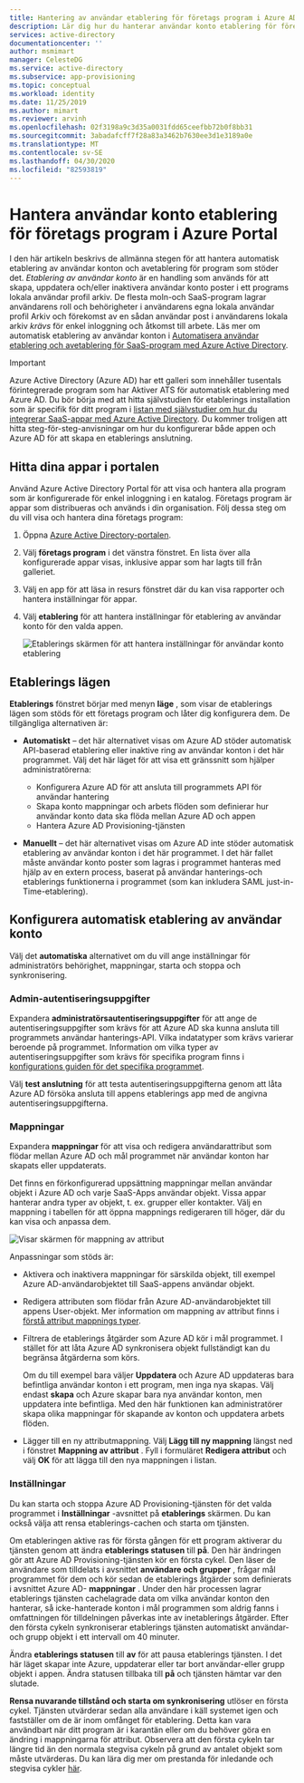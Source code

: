 ```yaml
---
title: Hantering av användar etablering för företags program i Azure AD
description: Lär dig hur du hanterar användar konto etablering för företags program med hjälp av Azure Active Directory
services: active-directory
documentationcenter: ''
author: msmimart
manager: CelesteDG
ms.service: active-directory
ms.subservice: app-provisioning
ms.topic: conceptual
ms.workload: identity
ms.date: 11/25/2019
ms.author: mimart
ms.reviewer: arvinh
ms.openlocfilehash: 02f3198a9c3d35a0031fdd65ceefbb72b0f8bb31
ms.sourcegitcommit: 3abadafcff7f28a83a3462b7630ee3d1e3189a0e
ms.translationtype: MT
ms.contentlocale: sv-SE
ms.lasthandoff: 04/30/2020
ms.locfileid: "82593819"
---
```

# <a name="managing-user-account-provisioning-for-enterprise-apps-in-the-azure-portal"></a>Hantera användar konto etablering för företags program i Azure Portal

I den här artikeln beskrivs de allmänna stegen för att hantera automatisk etablering av användar konton och avetablering för program som stöder det. *Etablering av användar konto* är en handling som används för att skapa, uppdatera och/eller inaktivera användar konto poster i ett programs lokala användar profil arkiv. De flesta moln-och SaaS-program lagrar användarens roll och behörigheter i användarens egna lokala användar profil Arkiv och förekomst av en sådan användar post i användarens lokala arkiv *krävs* för enkel inloggning och åtkomst till arbete. Läs mer om automatisk etablering av användar konton i [Automatisera användar etablering och avetablering för SaaS-program med Azure Active Directory](user-provisioning.md).

> [!IMPORTANT]
> Azure Active Directory (Azure AD) har ett galleri som innehåller tusentals förintegrerade program som har Aktiver ATS för automatisk etablering med Azure AD. Du bör börja med att hitta självstudien för etablerings installation som är specifik för ditt program i [listan med självstudier om hur du integrerar SaaS-appar med Azure Active Directory](https://azure.microsoft.com/documentation/articles/active-directory-saas-tutorial-list/). Du kommer troligen att hitta steg-för-steg-anvisningar om hur du konfigurerar både appen och Azure AD för att skapa en etablerings anslutning.

## <a name="finding-your-apps-in-the-portal"></a>Hitta dina appar i portalen

Använd Azure Active Directory Portal för att visa och hantera alla program som är konfigurerade för enkel inloggning i en katalog. Företags program är appar som distribueras och används i din organisation. Följ dessa steg om du vill visa och hantera dina företags program:

1. Öppna [Azure Active Directory-portalen](https://aad.portal.azure.com).
1. Välj **företags program** i det vänstra fönstret. En lista över alla konfigurerade appar visas, inklusive appar som har lagts till från galleriet.
1. Välj en app för att läsa in resurs fönstret där du kan visa rapporter och hantera inställningar för appar.
1. Välj **etablering** för att hantera inställningar för etablering av användar konto för den valda appen.

   ![Etablerings skärmen för att hantera inställningar för användar konto etablering](./media/configure-automatic-user-provisioning-portal/enterprise-apps-provisioning.png)

## <a name="provisioning-modes"></a>Etablerings lägen

**Etablerings** fönstret börjar med menyn **läge** , som visar de etablerings lägen som stöds för ett företags program och låter dig konfigurera dem. De tillgängliga alternativen är:

* **Automatiskt** – det här alternativet visas om Azure AD stöder automatisk API-baserad etablering eller inaktive ring av användar konton i det här programmet. Välj det här läget för att visa ett gränssnitt som hjälper administratörerna:

  * Konfigurera Azure AD för att ansluta till programmets API för användar hantering
  * Skapa konto mappningar och arbets flöden som definierar hur användar konto data ska flöda mellan Azure AD och appen
  * Hantera Azure AD Provisioning-tjänsten

* **Manuellt** – det här alternativet visas om Azure AD inte stöder automatisk etablering av användar konton i det här programmet. I det här fallet måste användar konto poster som lagras i programmet hanteras med hjälp av en extern process, baserat på användar hanterings-och etablerings funktionerna i programmet (som kan inkludera SAML just-in-Time-etablering).

## <a name="configuring-automatic-user-account-provisioning"></a>Konfigurera automatisk etablering av användar konto

Välj det **automatiska** alternativet om du vill ange inställningar för administratörs behörighet, mappningar, starta och stoppa och synkronisering.

### <a name="admin-credentials"></a>Admin-autentiseringsuppgifter

Expandera **administratörsautentiseringsuppgifter** för att ange de autentiseringsuppgifter som krävs för att Azure AD ska kunna ansluta till programmets användar hanterings-API. Vilka indatatyper som krävs varierar beroende på programmet. Information om vilka typer av autentiseringsuppgifter som krävs för specifika program finns i [konfigurations guiden för det specifika programmet](user-provisioning.md).

Välj **test anslutning** för att testa autentiseringsuppgifterna genom att låta Azure AD försöka ansluta till appens etablerings app med de angivna autentiseringsuppgifterna.

### <a name="mappings"></a>Mappningar

Expandera **mappningar** för att visa och redigera användarattribut som flödar mellan Azure AD och mål programmet när användar konton har skapats eller uppdaterats.

Det finns en förkonfigurerad uppsättning mappningar mellan användar objekt i Azure AD och varje SaaS-Apps användar objekt. Vissa appar hanterar andra typer av objekt, t. ex. grupper eller kontakter. Välj en mappning i tabellen för att öppna mappnings redigeraren till höger, där du kan visa och anpassa dem.

![Visar skärmen för mappning av attribut](./media/configure-automatic-user-provisioning-portal/enterprise-apps-provisioning-mapping.png)

Anpassningar som stöds är:

* Aktivera och inaktivera mappningar för särskilda objekt, till exempel Azure AD-användarobjektet till SaaS-appens användar objekt.
* Redigera attributen som flödar från Azure AD-användarobjektet till appens User-objekt. Mer information om mappning av attribut finns i [förstå attribut mappnings typer](customize-application-attributes.md#understanding-attribute-mapping-types).
* Filtrera de etablerings åtgärder som Azure AD kör i mål programmet. I stället för att låta Azure AD synkronisera objekt fullständigt kan du begränsa åtgärderna som körs.

  Om du till exempel bara väljer **Uppdatera** och Azure AD uppdateras bara befintliga användar konton i ett program, men inga nya skapas. Välj endast **skapa** och Azure skapar bara nya användar konton, men uppdatera inte befintliga. Med den här funktionen kan administratörer skapa olika mappningar för skapande av konton och uppdatera arbets flöden.

* Lägger till en ny attributmappning. Välj **Lägg till ny mappning** längst ned i fönstret **Mappning av attribut** . Fyll i formuläret **Redigera attribut** och välj **OK** för att lägga till den nya mappningen i listan.

### <a name="settings"></a>Inställningar

Du kan starta och stoppa Azure AD Provisioning-tjänsten för det valda programmet i **Inställningar** -avsnittet på **etablerings** skärmen. Du kan också välja att rensa etablerings-cachen och starta om tjänsten.

Om etableringen aktive ras för första gången för ett program aktiverar du tjänsten genom att ändra **etablerings statusen** till **på**. Den här ändringen gör att Azure AD Provisioning-tjänsten kör en första cykel. Den läser de användare som tilldelats i avsnittet **användare och grupper** , frågar mål programmet för dem och kör sedan de etablerings åtgärder som definierats i avsnittet Azure AD- **mappningar** . Under den här processen lagrar etablerings tjänsten cachelagrade data om vilka användar konton den hanterar, så icke-hanterade konton i mål programmen som aldrig fanns i omfattningen för tilldelningen påverkas inte av inetablerings åtgärder. Efter den första cykeln synkroniserar etablerings tjänsten automatiskt användar-och grupp objekt i ett intervall om 40 minuter.

Ändra **etablerings statusen** till **av** för att pausa etablerings tjänsten. I det här läget skapar inte Azure, uppdaterar eller tar bort användar-eller grupp objekt i appen. Ändra statusen tillbaka till **på** och tjänsten hämtar var den slutade.

**Rensa nuvarande tillstånd och starta om synkronisering** utlöser en första cykel. Tjänsten utvärderar sedan alla användare i käll systemet igen och fastställer om de är inom omfånget för etablering. Detta kan vara användbart när ditt program är i karantän eller om du behöver göra en ändring i mappningarna för attribut. Observera att den första cykeln tar längre tid än den normala stegvisa cykeln på grund av antalet objekt som måste utvärderas. Du kan lära dig mer om prestanda för inledande och stegvisa cykler [här](application-provisioning-when-will-provisioning-finish-specific-user.md). 
